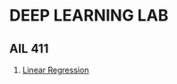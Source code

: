 # DEEP LEARNING LAB
## AIL 411

1. [Linear Regression](https://github.com/don-sabu/deep-learning-basics/blob/main/programs/linear_regression.py)

